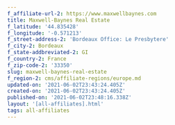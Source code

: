 ```yaml
---
f_affiliate-url-2: https://www.maxwellbaynes.com
title: Maxwell-Baynes Real Estate
f_latitude: '44.835428'
f_longitude: '-0.571213'
f_street-address-2: 'Bordeaux Office: Le Presbytere­'
f_city-2: Bordeaux­
f_state-addbreviated-2: GI­
f_country-2: France
f_zip-code-2: '33350'
slug: maxwell-baynes-real-estate
f_region-2: cms/affiliate-regions/europe.md
updated-on: '2021-06-02T23:43:24.405Z'
created-on: '2021-06-02T23:43:24.405Z'
published-on: '2021-06-02T23:48:16.338Z'
layout: '[all-affiliates].html'
tags: all-affiliates
---
```



